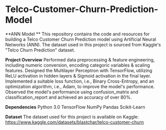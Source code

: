 # Telco-Customer-Churn-Prediction-Model
**ANN Model **
This repository contains the code and resources for building a Telco Customer Churn Prediction model using Artificial Neural Networks (ANN). The dataset used in this project is sourced from Kaggle's "Telco Churn Prediction" dataset.

**Project Overview**
Performed data preprocessing & feature engineering, including numeric conversion, encoding categoric variables & scaling features.
Designed the Multilayer Perceptron with TensorFlow, utilizing ReLU activation in hidden layers & Sigmoid activation in the final layer.
Implemented a suitable loss function, i.e., Binary Cross-Entropy, and an optimization algorithm, i.e., Adam, to improve the model's performance.
Observed the model's performance using confusion_matrix and classification_report and achieved an accuracy of over 80%.

**Dependencies**
Python 3.0
TensorFlow
NumPy
Pandas
Scikit-Learn

**Dataset**
The dataset used for this project is available on Kaggle:  https://www.kaggle.com/datasets/blastchar/telco-customer-churn
